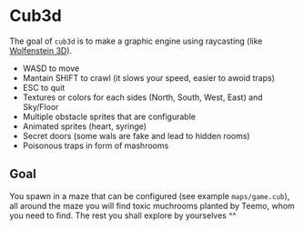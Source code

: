 # Cub3d

The goal of ``cub3d`` is to make a graphic engine using raycasting (like [Wolfenstein 3D](https://en.wikipedia.org/wiki/Wolfenstein_3D)).

* WASD to move
* Mantain SHIFT to crawl (it slows your speed, easier to awoid traps)
* ESC to quit
* Textures or colors for each sides (North, South, West, East) and Sky/Floor
* Multiple obstacle sprites that are configurable
* Animated sprites (heart, syringe)
* Secret doors (some wals are fake and lead to hidden rooms)
* Poisonous traps in form of mashrooms

## Goal
You spawn in a maze that can be configured (see example ``maps/game.cub``), all around the maze you will find toxic muchrooms planted by Teemo, whom you need to find.
The rest you shall explore by yourselves ^^
